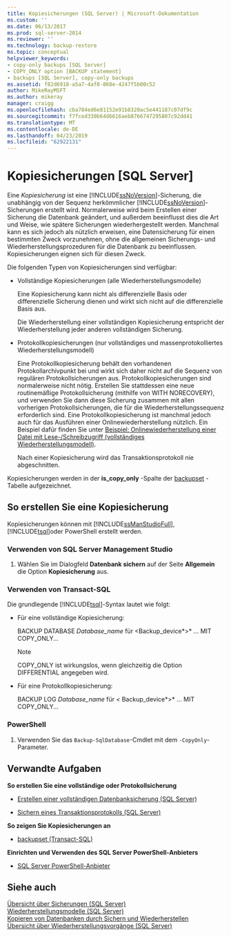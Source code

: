 ```yaml
---
title: Kopiesicherungen (SQL Server) | Microsoft-Dokumentation
ms.custom: ''
ms.date: 06/13/2017
ms.prod: sql-server-2014
ms.reviewer: ''
ms.technology: backup-restore
ms.topic: conceptual
helpviewer_keywords:
- copy-only backups [SQL Server]
- COPY_ONLY option [BACKUP statement]
- backups [SQL Server], copy-only backups
ms.assetid: f82d6918-a5a7-4af8-868e-4247f5b00c52
author: MikeRayMSFT
ms.author: mikeray
manager: craigg
ms.openlocfilehash: cba784ed6e81152e91b8320ac5e441187c07df9c
ms.sourcegitcommit: f7fced330b64d6616aeb8766747295807c92dd41
ms.translationtype: MT
ms.contentlocale: de-DE
ms.lasthandoff: 04/23/2019
ms.locfileid: "62922131"
---
```

# <a name="copy-only-backups-sql-server"></a>Kopiesicherungen [SQL Server]
  Eine *Kopiesicherung* ist eine [!INCLUDE[ssNoVersion](../../includes/ssnoversion-md.md)]-Sicherung, die unabhängig von der Sequenz herkömmlicher [!INCLUDE[ssNoVersion](../../includes/ssnoversion-md.md)]-Sicherungen erstellt wird. Normalerweise wird beim Erstellen einer Sicherung die Datenbank geändert, und außerdem beeinflusst dies die Art und Weise, wie spätere Sicherungen wiederhergestellt werden. Manchmal kann es sich jedoch als nützlich erweisen, eine Datensicherung für einen bestimmten Zweck vorzunehmen, ohne die allgemeinen Sicherungs- und Wiederherstellungsprozeduren für die Datenbank zu beeinflussen. Kopiesicherungen eignen sich für diesen Zweck.  
  
 Die folgenden Typen von Kopiesicherungen sind verfügbar:  
  
-   Vollständige Kopiesicherungen (alle Wiederherstellungsmodelle)  
  
     Eine Kopiesicherung kann nicht als differenzielle Basis oder differenzielle Sicherung dienen und wirkt sich nicht auf die differenzielle Basis aus.  
  
     Die Wiederherstellung einer vollständigen Kopiesicherung entspricht der Wiederherstellung jeder anderen vollständigen Sicherung.  
  
-   Protokollkopiesicherungen (nur vollständiges und massenprotokolliertes Wiederherstellungsmodell)  
  
     Eine Protokollkopiesicherung behält den vorhandenen Protokollarchivpunkt bei und wirkt sich daher nicht auf die Sequenz von regulären Protokollsicherungen aus. Protokollkopiesicherungen sind normalerweise nicht nötig. Erstellen Sie stattdessen eine neue routinemäßige Protokollsicherung (mithilfe von WITH NORECOVERY), und verwenden Sie dann diese Sicherung zusammen mit allen vorherigen Protokollsicherungen, die für die Wiederherstellungssequenz erforderlich sind. Eine Protokollkopiesicherung ist manchmal jedoch auch für das Ausführen einer Onlinewiederherstellung nützlich. Ein Beispiel dafür finden Sie unter [Beispiel: Onlinewiederherstellung einer Datei mit Lese-/Schreibzugriff &#40;vollständiges Wiederherstellungsmodell&#41;](example-online-restore-of-a-read-write-file-full-recovery-model.md).  
  
     Nach einer Kopiesicherung wird das Transaktionsprotokoll nie abgeschnitten.  
  
 Kopiesicherungen werden in der **is_copy_only** -Spalte der [backupset](/sql/relational-databases/system-tables/backupset-transact-sql) -Tabelle aufgezeichnet.  
  
## <a name="to-create-a-copy-only-backup"></a>So erstellen Sie eine Kopiesicherung  
 Kopiesicherungen können mit [!INCLUDE[ssManStudioFull](../../includes/ssmanstudiofull-md.md)], [!INCLUDE[tsql](../../../includes/tsql-md.md)]oder PowerShell erstellt werden.  
  
###  <a name="SSMSProcedure"></a> Verwenden von SQL Server Management Studio  
  
1.  Wählen Sie im Dialogfeld **Datenbank sichern** auf der Seite **Allgemein** die Option **Kopiesicherung** aus.  
  
###  <a name="TsqlProcedure"></a> Verwenden von Transact-SQL  
 Die grundlegende [!INCLUDE[tsql](../../../includes/tsql-md.md)]-Syntax lautet wie folgt:  
  
-   Für eine vollständige Kopiesicherung:  
  
     BACKUP DATABASE *Database_name* für \<Backup_device*>* ... MIT COPY_ONLY...  
  
    > [!NOTE]  
    >  COPY_ONLY ist wirkungslos, wenn gleichzeitig die Option DIFFERENTIAL angegeben wird.  
  
-   Für eine Protokollkopiesicherung:  
  
     BACKUP LOG *Database_name* für *\<* Backup_device*>* ... MIT COPY_ONLY...  
  
###  <a name="PowerShellProcedure"></a> PowerShell  
  
1.  Verwenden Sie das `Backup-SqlDatabase`-Cmdlet mit dem `-CopyOnly`-Parameter.  
  
##  <a name="RelatedTasks"></a> Verwandte Aufgaben  
 **So erstellen Sie eine vollständige oder Protokollsicherung**  
  
-   [Erstellen einer vollständigen Datenbanksicherung &#40;SQL Server&#41;](create-a-full-database-backup-sql-server.md)  
  
-   [Sichern eines Transaktionsprotokolls &#40;SQL Server&#41;](back-up-a-transaction-log-sql-server.md)  
  
 **So zeigen Sie Kopiesicherungen an**  
  
-   [backupset &#40;Transact-SQL&#41;](/sql/relational-databases/system-tables/backupset-transact-sql)  
  
 **Einrichten und Verwenden des SQL Server PowerShell-Anbieters**  
  
-   [SQL Server PowerShell-Anbieter](../../powershell/sql-server-powershell-provider.md)  
  

  
## <a name="see-also"></a>Siehe auch  
 [Übersicht über Sicherungen &#40;SQL Server&#41;](backup-overview-sql-server.md)   
 [Wiederherstellungsmodelle &#40;SQL Server&#41;](recovery-models-sql-server.md)   
 [Kopieren von Datenbanken durch Sichern und Wiederherstellen](../databases/copy-databases-with-backup-and-restore.md)   
 [Übersicht über Wiederherstellungsvorgänge &#40;SQL Server&#41;](restore-and-recovery-overview-sql-server.md)  
  
  
